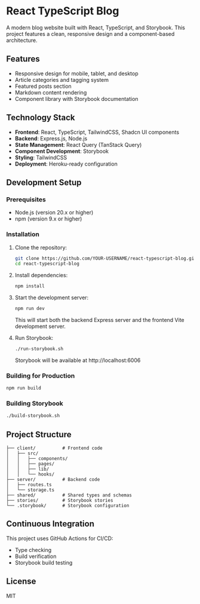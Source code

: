 # React TypeScript Blog

A modern blog website built with React, TypeScript, and Storybook. This project features a clean, responsive design and a component-based architecture.

## Features

- Responsive design for mobile, tablet, and desktop
- Article categories and tagging system
- Featured posts section
- Markdown content rendering
- Component library with Storybook documentation

## Technology Stack

- **Frontend**: React, TypeScript, TailwindCSS, Shadcn UI components
- **Backend**: Express.js, Node.js
- **State Management**: React Query (TanStack Query)
- **Component Development**: Storybook
- **Styling**: TailwindCSS
- **Deployment**: Heroku-ready configuration

## Development Setup

### Prerequisites

- Node.js (version 20.x or higher)
- npm (version 9.x or higher)

### Installation

1. Clone the repository:
   ```bash
   git clone https://github.com/YOUR-USERNAME/react-typescript-blog.git
   cd react-typescript-blog
   ```

2. Install dependencies:
   ```bash
   npm install
   ```

3. Start the development server:
   ```bash
   npm run dev
   ```
   This will start both the backend Express server and the frontend Vite development server.

4. Run Storybook:
   ```bash
   ./run-storybook.sh
   ```
   Storybook will be available at http://localhost:6006

### Building for Production

```bash
npm run build
```

### Building Storybook

```bash
./build-storybook.sh
```

## Project Structure

```
├── client/          # Frontend code
│   ├── src/
│   │   ├── components/
│   │   ├── pages/
│   │   ├── lib/
│   │   └── hooks/
├── server/          # Backend code
│   ├── routes.ts
│   └── storage.ts
├── shared/          # Shared types and schemas
├── stories/         # Storybook stories
└── .storybook/      # Storybook configuration
```

## Continuous Integration

This project uses GitHub Actions for CI/CD:
- Type checking
- Build verification
- Storybook build testing

## License

MIT